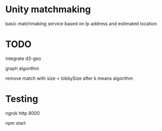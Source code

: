 # Unity matchmaking

basic matchmaking service based on Ip address and estimated location


# TODO

integrate d3-geo 

graph algorithm

remove match with size < lobbySize after k means algorithm

# Testing

ngrok http 8000

npm start